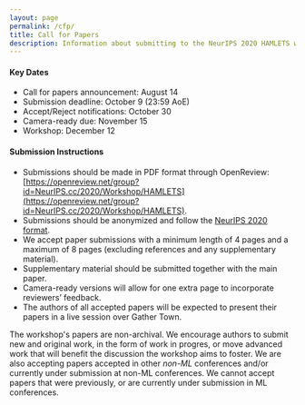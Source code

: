 ```yaml
---
layout: page
permalink: /cfp/
title: Call for Papers
description: Information about submitting to the NeurIPS 2020 HAMLETS workshop. 
---
```


#### Key Dates 

* Call for papers announcement: August 14
* Submission deadline: October 9 (23:59 AoE)
* Accept/Reject notifications: October 30
* Camera-ready due: November 15
* Workshop: December 12

#### Submission Instructions

* Submissions should be made in PDF format through OpenReview: [https://openreview.net/group?id=NeurIPS.cc/2020/Workshop/HAMLETS](https://openreview.net/group?id=NeurIPS.cc/2020/Workshop/HAMLETS).
* Submissions should be anonymized and follow the [NeurIPS 2020 format](https://nips.cc/Conferences/2020/PaperInformation/StyleFiles).
* We accept paper submissions with a minimum length of 4 pages and a maximum of 8 pages (excluding references and any supplementary material).
* Supplementary material should be submitted together with the main paper.
* Camera-ready versions will allow for one extra page to incorporate reviewers’ feedback.
* The authors of all accepted papers will be expected to present their papers in a live session over Gather Town.

The workshop's papers are non-archival. We encourage authors to submit new and original work, in the form of work in progres, or move advanced work that will benefit the discussion the workshop aims to foster. We are also accepting papers accepted in other *non-ML* conferences and/or currently under submission at non-ML conferences. We cannot accept papers that were previously, or are currently under submission in ML conferences.
